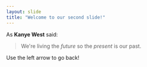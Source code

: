 ```yaml
---
layout: slide
title: "Welcome to our second slide!"
---
```

As **Kanye West** said:

> We're living the *future* so
> the *present* is our past.

Use the left arrow to go back!
